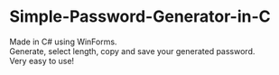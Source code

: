# Simple-Password-Generator-in-C
Made in C# using WinForms.<br>
Generate, select length, copy and save your generated password. <br>
Very easy to use!
